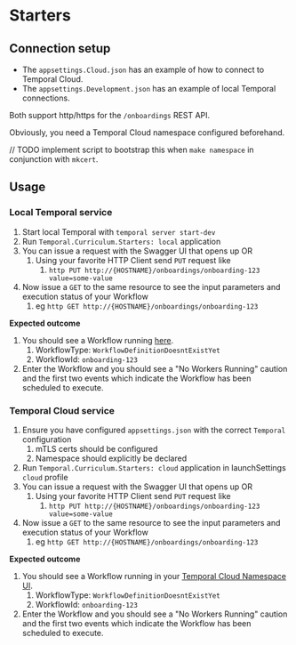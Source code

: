 # Starters

## Connection setup

- The `appsettings.Cloud.json` has an example of how to connect to Temporal Cloud.
- The `appsettings.Development.json` has an example of local Temporal connections.

Both support http/https for the `/onboardings` REST API.

Obviously, you need a Temporal Cloud namespace configured beforehand. 

// TODO implement script to bootstrap this when `make namespace` in conjunction with `mkcert`.

## Usage

### Local Temporal service

1. Start local Temporal with `temporal server start-dev`
2. Run `Temporal.Curriculum.Starters: local` application
3. You can issue a request with the Swagger UI that opens up OR
   1. Using your favorite HTTP Client send `PUT` request like
      1. `http PUT http://{HOSTNAME}/onboardings/onboarding-123 value=some-value`
4. Now issue a `GET` to the same resource to see the input parameters and execution status of your Workflow
   1. eg `http GET http://{HOSTNAME}/onboardings/onboarding-123`

**Expected outcome**

1. You should see a Workflow running  [here](http://localhost:8233/namespaces/default/workflows).
   1. WorkflowType: `WorkflowDefinitionDoesntExistYet`
   2. WorkflowId: `onboarding-123`
2. Enter the Workflow and you should see a "No Workers Running" caution and the first two events which indicate the Workflow has been scheduled to execute.

### Temporal Cloud service

1. Ensure you have configured `appsettings.json` with the correct `Temporal` configuration
   1. mTLS certs should be configured
   2. Namespace should explicitly be declared
2. Run `Temporal.Curriculum.Starters: cloud` application in launchSettings `cloud` profile
3. You can issue a request with the Swagger UI that opens up OR
   1. Using your favorite HTTP Client send `PUT` request like
      1. `http PUT http://{HOSTNAME}/onboardings/onboarding-123 value=some-value`
4. Now issue a `GET` to the same resource to see the input parameters and execution status of your Workflow
   1. eg `http GET http://{HOSTNAME}/onboardings/onboarding-123`

**Expected outcome**

1. You should see a Workflow running in your [Temporal Cloud Namespace UI](https://cloud.temporal.io).
   1. WorkflowType: `WorkflowDefinitionDoesntExistYet`
   2. WorkflowId: `onboarding-123`
2. Enter the Workflow and you should see a "No Workers Running" caution and the first two events which indicate the Workflow has been scheduled to execute.
